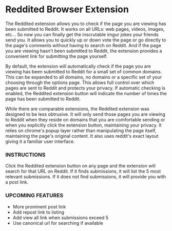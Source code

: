 Reddited Browser Extension
==========================

The Reddited extension allows you to check if the page you are viewing has been submitted to Reddit. It works on all URLs: web pages, videos, images, etc... So now you can finally get the inscrutable imgur jokes your friends send you. It allows you to quickly up or down vote the page or go directly to the page's comments without having to search on Reddit. And if the page you are viewing hasn't been submitted to Reddit, the extension provides a convenient link for submitting the page yourself.  

By default, the extension will automatically check if the page you are viewing has been submitted to Reddit for a small set of common domains. This can be expanded to all domains, no domains or a specific set of your choosing through the options page. This allows full control over which pages are sent to Reddit and protects your privacy. If automatic checking is enabled, the Reddited extension button will indicate the number of times the page has been submitted to Reddit. 

While there are comparable extensions, the Reddited extension was designed to be less obtrusive. It will only send those pages you are viewing to Reddit when they reside on domains that you are comfortable sending or when you explicitly click the extension button, maintaining your privacy. It relies on chrome's popup layer rather than manipulating the page itself, maintaining the page's original content. It also uses reddit's exact layout giving it a familiar user interface.

### INSTRUCTIONS

Click the Reddited extension button on any page and the extension will search for that URL on Reddit. If it finds submissions, it will list the 5 most relevant submissions. If it does not find submissions, it will provide you with a post link.

###  UPCOMING FEATURES

*  More prominent post link
*  Add repost link to listing 
*  Add view all link when submissions exceed 5
*  Use canonical url for searching if available

